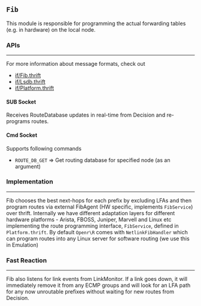 `Fib`
-----

This module is responsible for programming the actual forwarding tables (e.g. in
hardware) on the local node.

### APIs
---

For more information about message formats, check out
- [if/Fib.thrift](https://github.com/facebook/openr/blob/master/openr/if/Fib.thrift)
- [if/Lsdb.thrift](https://github.com/facebook/openr/blob/master/openr/if/Lsdb.thrift)
- [if/Platform.thrift](https://github.com/facebook/openr/blob/master/openr/if/Platform.thrift)

#### SUB Socket
Receives RouteDatabase updates in real-time from Decision and re-programs routes.

#### Cmd Socket
Supports following commands
- `ROUTE_DB_GET` => Get routing database for specified node (as an argument)

### Implementation
---

Fib chooses the best next-hops for each prefix by excluding LFAs and then
program routes via external FibAgent (HW specific, implements `FibService`)
over thrift. Internally we have different adaptation layers for different
hardware platforms - Arista, FBOSS, Juniper, Marvell and Linux etc implementing
the route programming interface, `FibService`, defined in `Platform.thrift`. By
default `Openr\R` comes with `NetlinkFibHandler` which can program routes into
any Linux server for software routing (we use this in Emulation)

### Fast Reaction
---

Fib also listens for link events from LinkMonitor. If a link goes down, it will
immediately remove it from any ECMP groups and will look for an LFA path for
any now unroutable prefixes without waiting for new routes from Decision.
